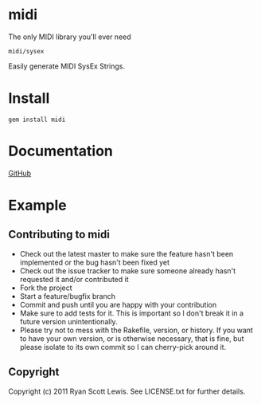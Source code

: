 # midi

The only MIDI library you'll ever need

`midi/sysex`

Easily generate MIDI SysEx Strings.

# Install

    gem install midi

# Documentation

[GitHub](http://rubydoc.info/github/c00lryguy/midi)

# Example


## Contributing to midi

* Check out the latest master to make sure the feature hasn't been implemented or the bug hasn't been fixed yet
* Check out the issue tracker to make sure someone already hasn't requested it and/or contributed it
* Fork the project
* Start a feature/bugfix branch
* Commit and push until you are happy with your contribution
* Make sure to add tests for it. This is important so I don't break it in a future version unintentionally.
* Please try not to mess with the Rakefile, version, or history. If you want to have your own version, or is otherwise necessary, that is fine, but please isolate to its own commit so I can cherry-pick around it.

## Copyright

Copyright (c) 2011 Ryan Scott Lewis. See LICENSE.txt for
further details.
